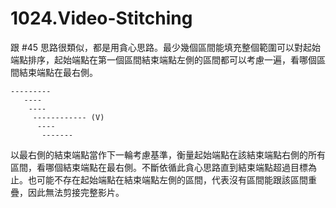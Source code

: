 # 1024.Video-Stitching

跟 #45 思路很類似，都是用貪心思路。最少幾個區間能填充整個範圍可以對起始端點排序，起始端點在第一個區間結束端點左側的區間都可以考慮一遍，看哪個區間結束端點在最右側。

```
---------
   ----
    ----
     ------------ (V)
      ----
       -------
```

以最右側的結束端點當作下一輪考慮基準，衡量起始端點在該結束端點右側的所有區間，看哪個結束端點在最右側。不斷依循此貪心思路直到結束端點超過目標為止。也可能不存在起始端點在結束端點左側的區間，代表沒有區間能跟該區間重疊，因此無法剪接完整影片。
